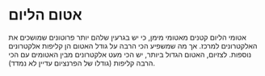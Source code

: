 # אטום הליום

אטומי הליום קטנים מאטומי מימן, כי יש בגרעין שלהם יותר פרוטונים שמושכים את
האלקטרונים למרכז. אך מה שמשפיע הכי הרבה על גודל האטום הן קליפות אלקטרונים
נוספות. לצזיום, האטום הגדול ביותר, יש הכי מעט אלקטרונים מבין האטומים עם הכי הרבה
קליפות (גודלו של הפרנציום עדיין לא נמדד).
